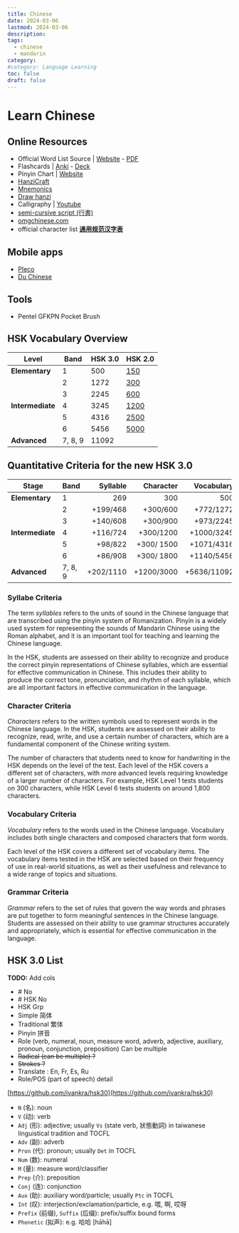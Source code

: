 ```yaml
---
title: Chinese
date: 2024-03-06
lastmod: 2024-03-06
description: 
tags:
  - chinese
  - mandarin
category:
#category: Language Learning
toc: false
draft: false
---
```


# Learn Chinese

## Online Resources

- Official Word List Source | [Website](http://www.moe.gov.cn/jyb_xwfb/gzdt_gzdt/s5987/202103/t20210329_523304.html) - [PDF](http://www.moe.gov.cn/jyb_xwfb/gzdt_gzdt/s5987/202103/W020210329527301787356.pdf)
- Flashcards | [Anki](https://apps.ankiweb.net/) - [Deck](https://ankiweb.net/shared/info/536858343)
- Pinyin Chart | [Website](https://yoyochinese.com/chinese-learning-tools/Mandarin-Chinese-pronunciation-lesson/pinyin-chart-table)
- [HanziCraft](https://hanzicraft.com)
- [Mnemonics](http://rtega.be/chmn/)
- [Draw hanzi](https://www.qhanzi.com/index.html)
- Calligraphy | [Youtube](https://www.youtube.com/@weilicalligraphie)
- [semi-cursive script (行書)](http://www.ryuurui.com/semi-cursive-script.html)
- [omgchinese.com](https://www.omgchinese.com/)
- official character list **[通用规范汉字表](http://www.moe.gov.cn/jyb_sjzl/ziliao/A19/201306/t20130601_186002.html)**

## Mobile apps

- [Pleco](https://www.pleco.com)
- [Du Chinese](https://duchinese.net)

## Tools

- Pentel GFKPN Pocket Brush

## HSK Vocabulary Overview

| **Level**        | **Band** | HSK&nbsp;3.0 | HSK&nbsp;2.0                                            |
| ---------------- | -------- | ------------ | ------------------------------------------------------- |
| **Elementary**   | 1        | 500          | [150](https://mandarinbean.com/hsk-1-vocabulary-list/)  |
|                  | 2        | 1272         | [300](https://mandarinbean.com/hsk-2-vocabulary-list/)  |
|                  | 3        | 2245         | [600](https://mandarinbean.com/hsk-3-vocabulary-list/)  |
| **Intermediate** | 4        | 3245         | [1200](https://mandarinbean.com/hsk-4-vocabulary-list/) |
|                  | 5        | 4316         | [2500](https://mandarinbean.com/hsk-5-vocabulary-list/) |
|                  | 6        | 5456         | [5000](https://mandarinbean.com/hsk-6-vocabulary-list/) |
| **Advanced**     | 7, 8, 9  | 11092        |                                                         |

## Quantitative Criteria for the new HSK 3.0

| Stage            | Band    |  Syllable |  Character |  Vocabulary |  Grammar |
| ---------------- | ------- | --------: | ---------: | ----------: | -------: |
| **Elementary**   | 1       |       269 |        300 |         500 |       48 |
|                  | 2       |  +199/468 |   +300/600 |   +772/1272 |  +81/129 |
|                  | 3       |  +140/608 |   +300/900 |   +973/2245 |  +81/210 |
| **Intermediate** | 4       |  +116/724 |  +300/1200 |  +1000/3245 |  +76/286 |
|                  | 5       |   +98/822 | +300/ 1500 |  +1071/4316 |  +71/357 |
|                  | 6       |   +86/908 | +300/ 1800 |  +1140/5456 |  +67/424 |
| **Advanced**     | 7, 8, 9 | +202/1110 | +1200/3000 | +5636/11092 | +148/572 |

### Syllabe Criteria

The term _syllables_ refers to the units of sound in the Chinese language that are transcribed using the pinyin system of Romanization. Pinyin is a widely used system for representing the sounds of Mandarin Chinese using the Roman alphabet, and it is an important tool for teaching and learning the Chinese language.

In the HSK, students are assessed on their ability to recognize and produce the correct pinyin representations of Chinese syllables, which are essential for effective communication in Chinese. This includes their ability to produce the correct tone, pronunciation, and rhythm of each syllable, which are all important factors in effective communication in the language.

### Character Criteria

_Characters_ refers to the written symbols used to represent words in the Chinese language. In the HSK, students are assessed on their ability to recognize, read, write, and use a certain number of characters, which are a fundamental component of the Chinese writing system.

The number of characters that students need to know for handwriting in the HSK depends on the level of the test. Each level of the HSK covers a different set of characters, with more advanced levels requiring knowledge of a larger number of characters. For example, HSK Level 1 tests students on 300 characters, while HSK Level 6 tests students on around 1,800 characters.

### Vocabulary Criteria

_Vocabulary_ refers to the words used in the Chinese language. Vocabulary includes both single characters and composed characters that form words.

Each level of the HSK covers a different set of vocabulary items. The vocabulary items tested in the HSK are selected based on their frequency of use in real-world situations, as well as their usefulness and relevance to a wide range of topics and situations.

### Grammar Criteria

_Grammar_ refers to the set of rules that govern the way words and phrases are put together to form meaningful sentences in the Chinese language. Students are assessed on their ability to use grammar structures accurately and appropriately, which is essential for effective communication in the language.

## HSK 3.0 List

**TODO:** Add cols

- \# No
- \# HSK No
- HSK Grp
- Simple 简体
- Traditional 繁体
- Pinyin 拼音
- Role (verb, numeral, noun, measure word, adverb, adjective, auxiliary, pronoun, conjunction, preposition) Can be multiple
- ~~Radical (can be multiple) ?~~
- ~~Strokes ?~~
- Translate : En, Fr, Es, Ru
- Role/POS (part of speech) detail

[https://github.com/ivankra/hsk30](https://github.com/ivankra/hsk30)

- `N` (名): noun
- `V` (动): verb
- `Adj` (形): adjective; usually `Vs` (state verb, 狀態動詞) in taiwanese linguistical tradition and TOCFL
- `Adv` (副): adverb
- `Pron` (代): pronoun; usually `Det` in TOCFL
- `Num` (数): numeral
- `M` (量): measure word/classifier
- `Prep` (介): preposition
- `Conj` (连): conjunction
- `Aux` (助): auxiliary word/particle; usually `Ptc` in TOCFL
- `Int` (叹): interjection/exclamation/particle, e.g. 喂, 啊, 哎呀
- `Prefix` (前缀), `Suffix` (后缀): prefix/suffix bound forms
- `Phonetic` (拟声): e.g. 哈哈 [hāhā]
